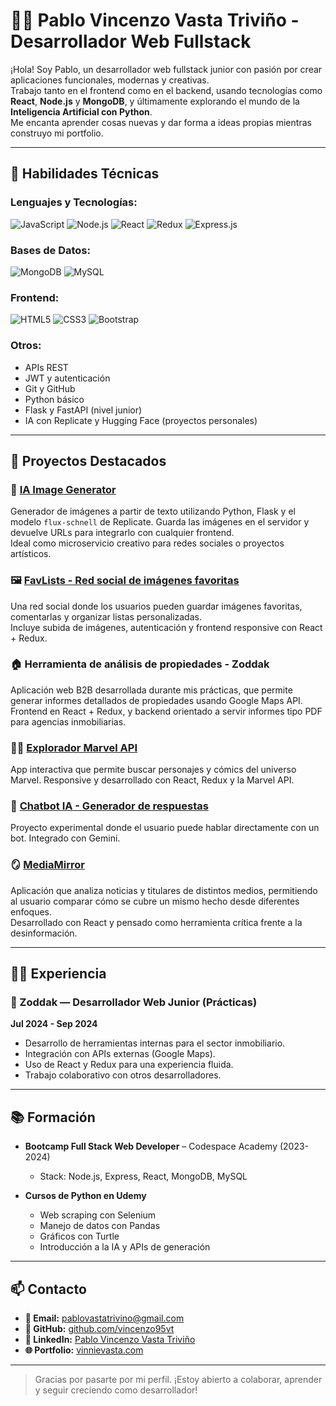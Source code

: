 # 👨‍💻 Pablo Vincenzo Vasta Triviño - Desarrollador Web Fullstack

¡Hola! Soy Pablo, un desarrollador web fullstack junior con pasión por crear aplicaciones funcionales, modernas y creativas.  
Trabajo tanto en el frontend como en el backend, usando tecnologías como **React**, **Node.js** y **MongoDB**, y últimamente explorando el mundo de la **Inteligencia Artificial con Python**.  
Me encanta aprender cosas nuevas y dar forma a ideas propias mientras construyo mi portfolio.

---

## 🚀 Habilidades Técnicas

### Lenguajes y Tecnologías:
![JavaScript](https://img.shields.io/badge/JavaScript-F7DF1E?style=for-the-badge&logo=javascript&logoColor=black)
![Node.js](https://img.shields.io/badge/Node.js-339933?style=for-the-badge&logo=nodedotjs&logoColor=white)
![React](https://img.shields.io/badge/React-61DAFB?style=for-the-badge&logo=react&logoColor=black)
![Redux](https://img.shields.io/badge/Redux-764ABC?style=for-the-badge&logo=redux&logoColor=white)
![Express.js](https://img.shields.io/badge/Express.js-000000?style=for-the-badge&logo=express&logoColor=white)

### Bases de Datos:
![MongoDB](https://img.shields.io/badge/MongoDB-4EA94B?style=for-the-badge&logo=mongodb&logoColor=white)
![MySQL](https://img.shields.io/badge/MySQL-4479A1?style=for-the-badge&logo=mysql&logoColor=white)

### Frontend:
![HTML5](https://img.shields.io/badge/HTML5-E34F26?style=for-the-badge&logo=html5&logoColor=white)
![CSS3](https://img.shields.io/badge/CSS3-1572B6?style=for-the-badge&logo=css3&logoColor=white)
![Bootstrap](https://img.shields.io/badge/Bootstrap-563D7C?style=for-the-badge&logo=bootstrap&logoColor=white)

### Otros:
- APIs REST
- JWT y autenticación
- Git y GitHub
- Python básico
- Flask y FastAPI (nivel junior)
- IA con Replicate y Hugging Face (proyectos personales)

---

## 💼 Proyectos Destacados

### 🎨 [IA Image Generator](https://github.com/vincenzo95vt/ia-image-generator)  
Generador de imágenes a partir de texto utilizando Python, Flask y el modelo `flux-schnell` de Replicate. Guarda las imágenes en el servidor y devuelve URLs para integrarlo con cualquier frontend.  
Ideal como microservicio creativo para redes sociales o proyectos artísticos.

### 🖼️ [FavLists - Red social de imágenes favoritas](https://github.com/vincenzo95vt/SocialWeb-FavLists)  
Una red social donde los usuarios pueden guardar imágenes favoritas, comentarlas y organizar listas personalizadas.  
Incluye subida de imágenes, autenticación y frontend responsive con React + Redux.

### 🏠 Herramienta de análisis de propiedades - Zoddak  
Aplicación web B2B desarrollada durante mis prácticas, que permite generar informes detallados de propiedades usando Google Maps API.  
Frontend en React + Redux, y backend orientado a servir informes tipo PDF para agencias inmobiliarias.

### 🦸‍♂️ [Explorador Marvel API](https://vincenzo95vt.github.io/Personal-Projects/)  
App interactiva que permite buscar personajes y cómics del universo Marvel. Responsive y desarrollado con React, Redux y la Marvel API.

### 💬 [Chatbot IA - Generador de respuestas](https://github.com/vincenzo95vt/ia-news-chatbot)  
Proyecto experimental donde el usuario puede hablar directamente con un bot. Integrado con Gemini.

### 🪞 [MediaMirror](https://github.com/vincenzo95vt/MediaMirror)  
Aplicación que analiza noticias y titulares de distintos medios, permitiendo al usuario comparar cómo se cubre un mismo hecho desde diferentes enfoques.  
Desarrollado con React y pensado como herramienta crítica frente a la desinformación.

---

## 👨‍💼 Experiencia

### 🏢 Zoddak — Desarrollador Web Junior (Prácticas)  
**Jul 2024 - Sep 2024**  
- Desarrollo de herramientas internas para el sector inmobiliario.  
- Integración con APIs externas (Google Maps).  
- Uso de React y Redux para una experiencia fluida.  
- Trabajo colaborativo con otros desarrolladores.

---

## 📚 Formación

- **Bootcamp Full Stack Web Developer** – Codespace Academy (2023-2024)  
  - Stack: Node.js, Express, React, MongoDB, MySQL

- **Cursos de Python en Udemy**  
  - Web scraping con Selenium  
  - Manejo de datos con Pandas  
  - Gráficos con Turtle  
  - Introducción a la IA y APIs de generación

---

## 📫 Contacto

- **📧 Email:** [pablovastatrivino@gmail.com](mailto:pablovastatrivino@gmail.com)  
- **🐙 GitHub:** [github.com/vincenzo95vt](https://github.com/vincenzo95vt)  
- **💼 LinkedIn:** [Pablo Vincenzo Vasta Triviño](https://www.linkedin.com/in/pablo-vincenzo-vasta-trivi%C3%B1o/)  
- **🌐 Portfolio:** [vinnievasta.com](https://vinnievasta.com)

---

> Gracias por pasarte por mi perfil. ¡Estoy abierto a colaborar, aprender y seguir creciendo como desarrollador!
